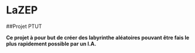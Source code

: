 # LaZEP
##Projet PTUT

**Ce projet à pour but de créer des labyrinthe aléatoires pouvant être fais le plus rapidement possible par un I.A.**
